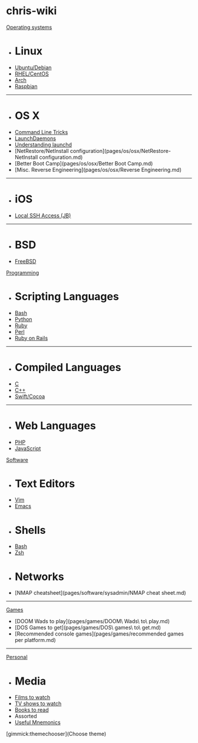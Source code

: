 # chris-wiki

[Operating systems]()

  * # Linux
  * [Ubuntu/Debian](pages/os/linux/ubuntu-debian.md)
  * [RHEL/CentOS](pages/os/linux/rhel-centos.md)
  * [Arch](pages/os/linux/arch.md)
  * [Raspbian](pages/os/linux/raspbian.md)
  - - - -
  * # OS X
  * [Command Line Tricks](pages/os/osx/command_line_tricks.md)
  * [LaunchDaemons](pages/os/osx/launchdaemons.md)
  * [Understanding launchd](pages/os/osx/understanding_launchd.md)
  * [NetRestore/NetInstall configuration](pages/os/osx/NetRestore-NetInstall configuration.md)
  * [Better Boot Camp](pages/os/osx/Better Boot Camp.md)
  * [Misc. Reverse Engineering](pages/os/osx/Reverse Engineering.md)
  - - - -
  * # iOS
  * [Local SSH Access (JB)](pages/os/ios/localSSHAccess.md)
  - - - -
  * # BSD
  * [FreeBSD](pages/os/bsd/freebsd.md)

[Programming]()

  * # Scripting Languages
  * [Bash](pages/programming/scripting/bash.md)
  * [Python](pages/programming/scripting/python.md)
  * [Ruby](pages/programming/scripting/ruby.md)
  * [Perl](pages/programming/scripting/perl.md)
  * [Ruby on Rails](pages/programming/scripting/rubyrails.md)
  - - - -
  * # Compiled Languages
  * [C](pages/programming/compiled/c.md)
  * [C++](pages/programming/compiled/cpp.md)
  * [Swift/Cocoa](pages/programming/compiled/swift-cocoa.md)
  - - - -
  * # Web Languages
  * [PHP](pages/programming/web/php.md)
  * [JavaScript](pages/programming/web/javascript.md)
  
  


[Software]()

  * # Text Editors
  * [Vim](pages/software/text_editors/vim.md)
  * [Emacs](pages/software/text_editors/emacs.md)
  * # Shells
  * [Bash](pages/software/shells/bash_interactive.md)
  * [Zsh](pages/software/shells/zsh.md)
  * # Networks
  * [NMAP cheatsheet](pages/software/sysadmin/NMAP cheat sheet.md)
- - - -

[Games]()
  * [DOOM Wads to play](pages/games/DOOM\ Wads\ to\ play.md)
  * [DOS Games to get](pages/games/DOS\ games\ to\ get.md)
  * [Recommended console games](pages/games/recommended games per platform.md)
- - - -

[Personal]()

  * # Media
  * [Films to watch](pages/personal/films.md)
  * [TV shows to watch](pages/personal/tv.md)
  * [Books to read](pages/personal/books.md)
  * Assorted
  * [Useful Mnemonics](pages/personal/useful_mnemonics.md)

[gimmick:themechooser](Choose theme)
